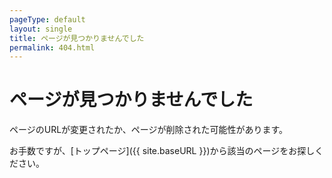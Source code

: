 ```yaml
---
pageType: default
layout: single
title: ページが見つかりませんでした
permalink: 404.html
---
```


# ページが見つかりませんでした

ページのURLが変更されたか、ページが削除された可能性があります。

お手数ですが、[トップページ]({{ site.baseURL }})から該当のページをお探しください。
